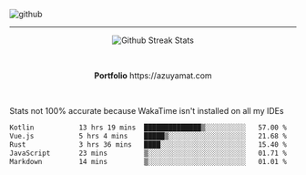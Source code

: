 ![github](https://media.discordapp.net/attachments/881363147364118528/1142610121697021952/background.png?width=1000&height=300)<br>
___
<p align="center">
  <img alt="Github Streak Stats" src="https://streak-stats.demolab.com?user=Azuyamat&theme=transparent&hide_border=true"/>
</p><br>
<p align="center">
      <strong>Portfolio</strong> https://azuyamat.com
</p><br>

Stats not 100% accurate because WakaTime isn't installed on all my IDEs
<!--START_SECTION:waka-->

```txt
Kotlin           13 hrs 19 mins  ██████████████▒░░░░░░░░░░   57.00 %
Vue.js           5 hrs 4 mins    █████▒░░░░░░░░░░░░░░░░░░░   21.68 %
Rust             3 hrs 36 mins   ████░░░░░░░░░░░░░░░░░░░░░   15.40 %
JavaScript       23 mins         ▒░░░░░░░░░░░░░░░░░░░░░░░░   01.71 %
Markdown         14 mins         ▒░░░░░░░░░░░░░░░░░░░░░░░░   01.01 %
```

<!--END_SECTION:waka-->
